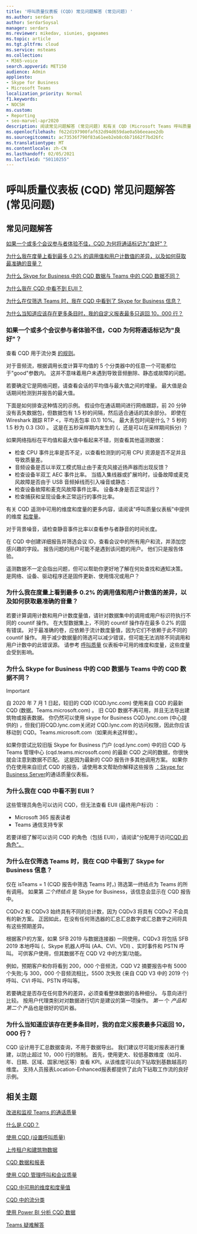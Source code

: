 ```yaml
---
title: '呼叫质量仪表板 (CQD) 常见问题解答 (常见问题) '
ms.author: serdars
author: SerdarSoysal
manager: serdars
ms.reviewer: mikedav, siunies, gageames
ms.topic: article
ms.tgt.pltfrm: cloud
ms.service: msteams
ms.collection:
- M365-voice
search.appverid: MET150
audience: Admin
appliesto:
- Skype for Business
- Microsoft Teams
localization_priority: Normal
f1.keywords:
- NOCSH
ms.custom:
- Reporting
- seo-marvel-apr2020
description: 阅读常见问题解答 (常见问题) 和有关 CQD (Microsoft Teams 呼叫质量仪表板) 。
ms.openlocfilehash: f622d197900faf632d94d659dae0a5b6eeaee2db
ms.sourcegitcommit: ac73536f790f83a61eeb2eb8c6b71662f7bd26fc
ms.translationtype: MT
ms.contentlocale: zh-CN
ms.lasthandoff: 02/05/2021
ms.locfileid: "50110255"
---
```

# <a name="call-quality-dashboard-cqd-frequently-asked-questions-faq"></a>呼叫质量仪表板 (CQD) 常见问题解答 (常见问题) 

## <a name="frequently-asked-questions"></a>常见问题解答

[如果一个或多个会议参与者体验不佳，CQD 为何将通话标记为"良好"？](#why-does-cqd-mark-a-call-as-good-if-one-or-more-meeting-participants-had-a-poor-experience)

[为什么我在度量上看到最多 0.2% 的调用值和用户计数值的差异，以及如何获取最准确的音量？ ](#why-do-i-see-up-to-02-difference-in-call-and-user-count-values-on-measures-and-how-to-get-most-accurate-volumes)

[为什么 Skype for Business 中的 CQD 数据与 Teams 中的 CQD 数据不同？ ](#why-is-cqd-data-from-skype-for-business-different-than-cqd-data-from-teams)

[为什么我在 CQD 中看不到 EUII？](#why-cant-i-see-euii-in-cqd)

[为什么在仅筛选 Teams 时，我在 CQD 中看到了 Skype for Business 信息？](#why-am-i-seeing-skype-for-business-information-in-cqd-when-ive-filtered-for-teams-only)

[为什么当知道应该存在更多条目时，我的自定义报表最多只返回 10，000 行？](#why-do-my-custom-reports-only-return-a-maximum-of-10000-rows-when-i-know-there-should-be-more-entries)

### <a name="why-does-cqd-mark-a-call-as-good-if-one-or-more-meeting-participants-had-a-poor-experience"></a>如果一个或多个会议参与者体验不佳，CQD 为何将通话标记为"良好"？

查看 CQD 用于流分类 [的规则](stream-classification-in-call-quality-dashboard.md)。
 
对于音频流，根据调用长度计算平均值的 5 个分类器中的任意一个可能都位于"good"参数内。 这并不意味着用户未遇到导致音频删除、静态或故障的问题。 

若要确定它是网络问题，请查看会话的平均值与最大值之间的增量。 最大值是会话期间检测到并报告的最大值。
 
下面是如何排查这种情况的示例。 假设你在通话期间进行网络跟踪，前 20 分钟没有丢失数据包，但数据包有 1.5 秒的间隔，然后适合通话的其余部分。 即使在 Wireshark 跟踪 RTP <，平均丢包率 (0.1) 10%。 最大丢包时间是什么？ 5 秒的 1.5 秒为 0.3 (30) 。 这是在五秒采样期内发生的 (，还是可以在采样期间拆分) ？
 
如果网络指标在平均值和最大值中看起来不错，则查看其他遥测数据： 
- 检查 CPU 事件比率是否不足，以查看检测到的可用 CPU 资源是否不足并且导致质量差。 
- 音频设备是否以半双工模式阻止由于麦克风接近扬声器而出现反馈？ 
- 检查设备半双工 AEC 事件比率。 当插入集线器或扩展坞时，设备故障或麦克风故障是否由于 USB 音频掉线而引入噪音或静态：  
- 检查设备故障和麦克风故障事件比率。 设备本身是否正常运行？  
- 检查捕获和呈现设备未正常运行的事件比率。


有关 CQD 遥测中可用的维度和度量的更多内容，请阅读"呼叫质量仪表板"中提供的维度 [和度量](dimensions-and-measures-available-in-call-quality-dashboard.md)。

对于背景噪音，请检查静音事件比率以查看参与者静音的时间长度。
 
在 CQD 中创建详细报告并筛选会议 ID，查看会议中的所有用户和流，并添加您感兴趣的字段。 报告问题的用户可能不是遇到该问题的用户。 他们只是报告体验。
 
遥测数据不一定会指出问题，但可以帮助你更好地了解在何处查找和通知决策。 是网络、设备、驱动程序还是固件更新、使用情况或用户？

### <a name="why-do-i-see-up-to-02-difference-in-call-and-user-count-values-on-measures-and-how-to-get-most-accurate-volumes"></a>为什么我在度量上看到最多 0.2% 的调用值和用户计数值的差异，以及如何获取最准确的音量？ 
若要计算调用计数和用户计数度量值，请针对数据集中的调用或用户标识符执行不同的 countif 操作。 在大型数据集上，不同的 countif 操作存在最多 0.2% 的固有错误。 对于最准确的卷，应依赖于流计数度量值，因为它们不依赖于此不同的 countif 操作。 用于减少数据量的筛选可以减少错误，但可能无法消除不同调用和用户计数中的此错误源。 请参考 [呼叫质量](dimensions-and-measures-available-in-call-quality-dashboard.md) 仪表板中可用的维度和度量，这些度量会受到影响。


### <a name="why-is-cqd-data-from-skype-for-business-different-than-cqd-data-from-teams"></a>为什么 Skype for Business 中的 CQD 数据与 Teams 中的 CQD 数据不同？ 


> [!IMPORTANT]
> 自 2020 年 7 月 1 日起，较旧的 CQD (CQD.lync.com) 使用来自 CQD 的最新 CQD (数据。Teams.microsoft.com) 。 旧 CQD 数据不再可用，并且无法导出建筑物或报表数据。 你仍然可以使用 skype for Business CQD.lync.com (中心提供的) ，但我们将CQD.lync.com关闭对 CQD.lync.com 的访问权限，因此你应该移动到 CQD。Teams.microsoft.com（如果尚未这样做）。


如果你尝试比较旧版 Skype for Business 门户 (cqd.lync.com) 中的旧 CQD 与 Teams 管理中心 (cqd.teams.microsoft.com) 的最新 CQD 之间的数据，你很快就会注意到数据不匹配。 这是因为最新的 CQD 报告许多其他调用方案。 如果你仍在使用来自旧式 CQD 的报告，请使用本文帮助你解释这些报告 [：Skype for Business Server](https://docs.microsoft.com/skypeforbusiness/management-tools/call-quality-dashboard/call-quality-dashboard)的通话质量仪表板。


  
### <a name="why-cant-i-see-euii-in-cqd"></a>为什么我在 CQD 中看不到 EUII？

这些管理员角色可以访问 CQD，但无法查看 EUII (最终用户标识) ：
- Microsoft 365 报表读者
- Teams 通信支持专家

若要详细了解可以访问 CQD 的角色（包括 EUII），请阅读"分配用于访问[CQD 的角色"。](turning-on-and-using-call-quality-dashboard.md#assign-admin-roles-for-access-to-cqd)

### <a name="why-am-i-seeing-skype-for-business-information-in-cqd-when-ive-filtered-for-teams-only"></a>为什么在仅筛选 Teams 时，我在 CQD 中看到了 Skype for Business 信息？

仅在 isTeams = 1 (CQD 报告中筛选 Teams 时，) 筛选第一终结点为 Teams 的所有调用。 如果第 *二个终结点* 是 Skype for Business，该信息会显示在 CQD 报告中。

CQDv2 和 CQDv3 始终具有不同的总计数，因为 CQDv3 将具有 CQDv2 不会具有的新方案。 正因如此，在没有任何筛选器的汇总汇总数字或汇总数字之间将具有这些预期差异。  

根据客户的方案，如果 SFB 2019 与数据连接器) 一同使用，CQDv3 将包括 SFB 2019 本地呼叫 (、Skype 机器人呼叫 (AA、CVI、VDI) 、实时事件和 PSTN 呼叫。 可供客户使用，但其数据不在 CQD V2 中的方案/功能。

例如，预期客户和你将看到 200，000 个音频流，CQD V2 摘要报告中有 5000 个失败;与 300，000 个音频流相比，5500 次失败 (来自 CQD V3 中的 2019 个) 呼叫、CVI 呼叫、PSTN 呼叫等。

若要确定是否存在任何意外的差异，必须查看整体数据的各种细分。  与意向进行比较。  按用户代理类别对对数据进行切片是建议的第一项操作。  *第一* 个 *产品和第二个* 产品也是很好的切片器。  

### <a name="why-do-my-custom-reports-only-return-a-maximum-of-10000-rows-when-i-know-there-should-be-more-entries"></a>为什么当知道应该存在更多条目时，我的自定义报表最多只返回 10，000 行？

CQD 设计用于汇总数据查询，不用于数据导出。 我们建议尽可能对报表进行重建，以防止超过 10，000 行的限制。 首先，使用更大、较低基数维度（如月、年、日期、区域、国家/地区等）查看 KPI。从该维度可以向下钻取到基数越高的维度。 支持人员报表Location-Enhanced报表都提供了此向下钻取工作流的良好示例。

## <a name="related-topics"></a>相关主题

[改进和监视 Teams 的通话质量](monitor-call-quality-qos.md)

[什么是 CQD？](CQD-what-is-call-quality-dashboard.md)

[使用 CQD (设置呼叫质量) ](turning-on-and-using-call-quality-dashboard.md)

[上传租户和建筑物数据](CQD-upload-tenant-building-data.md)

[CQD 数据和报表](CQD-data-and-reports.md)

[使用 CQD 管理呼叫和会议质量](quality-of-experience-review-guide.md)

[CQD 中可用的维度和度量值](dimensions-and-measures-available-in-call-quality-dashboard.md)

[CQD 中的流分类](stream-classification-in-call-quality-dashboard.md)

[使用 Power BI 分析 CQD 数据](CQD-Power-BI-query-templates.md)

[Teams 疑难解答](https://docs.microsoft.com/MicrosoftTeams/troubleshoot/teams)
